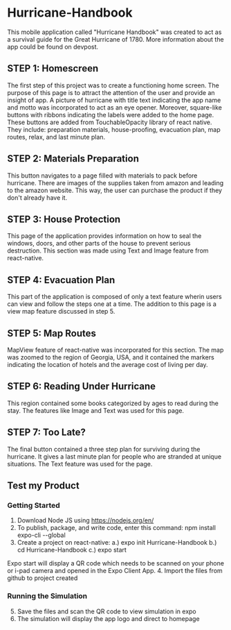 # Hurricane-Handbook
This mobile application called "Hurricane Handbook" was created to act as a survival guide for the Great Hurricane of 1780. More information about the app could be found on devpost.

## STEP 1: Homescreen
The first step of this project was to create a functioning home screen. The purpose of this page is to attract the attention of the user and provide an insight of app. A picture of hurricane with title text indicating the app name and motto was incorporated to act as an eye opener. Moreover, square-like buttons with ribbons indicating the labels were added to the home page. These buttons are added from TouchableOpacity library of react native. They include: preparation materials, house-proofing, evacuation plan, map routes, relax, and last minute plan. 

## STEP 2: Materials Preparation
This button navigates to a page filled with materials to pack before hurricane. There are images of the supplies taken from amazon and leading to the amazon website. This way, the user can purchase the product if they don't already have it. 

## STEP 3: House Protection
This page of the application provides information on how to seal the windows, doors, and other parts of the house to prevent serious destruction. This section was made using Text and Image feature from react-native.

## STEP 4: Evacuation Plan
This part of the application is composed of only a text feature wherin users can view and follow the steps one at a time. The addition to this page is a view map feature discussed in step 5. 

## STEP 5: Map Routes
MapView feature of react-native was incorporated for this section. The map was zoomed to the region of Georgia, USA, and it contained the markers indicating the location of hotels and the average cost of living per day. 

## STEP 6: Reading Under Hurricane 
This region contained some books categorized by ages to read during the stay. The features like Image and Text was used for this page. 

## STEP 7: Too Late?
The final button contained a three step plan for surviving during the hurricane. It gives a last minute plan for people who are stranded at unique situations. The Text feature was used for the page.

## Test my Product

### Getting Started
1. Download Node JS using https://nodejs.org/en/
2. To publish, package, and write code, enter this command:
npm install expo-cli --global
3. Create a project  on react-native:
  a.) expo init Hurricane-Handbook
  b.) cd Hurricane-Handbook
  c.) expo start
  
  Expo start will display a QR code which needs to be scanned on your phone or i-pad camera and opened in the Expo Client App.
4. Import the files from github to project created


### Running the Simulation
5. Save the files and scan the QR code to view simulation in expo
6. The simulation will display the app logo and direct to homepage

